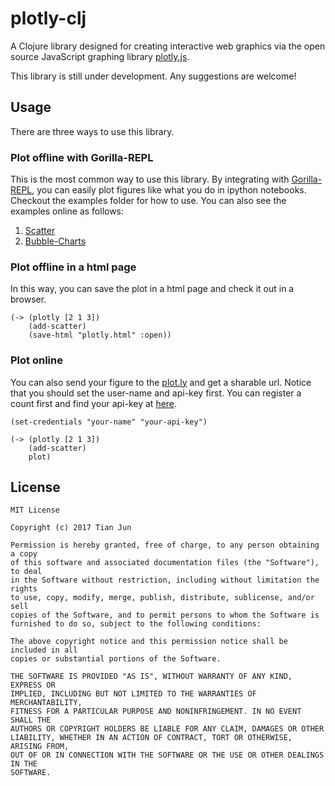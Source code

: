 # plotly-clj

A Clojure library designed for creating interactive web graphics via the open source JavaScript graphing library [plotly.js](https://github.com/plotly/plotly.j://github.com/plotly/plotly.js).

This library is still under development. Any suggestions are welcome!

## Usage

There are three ways to use this library.

### Plot offline with Gorilla-REPL

This is the most common way to use this library. By integrating with [Gorilla-REPL](http://gorilla-repl.org/), 
you can easily plot figures like what you do in ipython notebooks. Checkout the examples folder
for how to use. You can also see the examples online as follows:

1. [Scatter](http://viewer.gorilla-repl.org/view.html?source=github&user=findmyway&repo=plotly-clj&path=examples/scatter.clj)
2. [Bubble-Charts](http://viewer.gorilla-repl.org/view.html?source=github&user=findmyway&repo=plotly-clj&path=examples/bubble-charts.clj)

### Plot offline in a html page

In this way, you can save the plot in a html page and check it out in a browser.

```
(-> (plotly [2 1 3])
    (add-scatter)
    (save-html "plotly.html" :open))
```

### Plot online

You can also send your figure to the [plot.ly](https://plot.ly) and get a sharable url.
Notice that you should set the user-name and api-key first. You can register a count first
and find your api-key at [here](https://plot.ly/settings/api).

```
(set-credentials "your-name" "your-api-key")

(-> (plotly [2 1 3])
    (add-scatter)
    plot)
```

## License

```
MIT License

Copyright (c) 2017 Tian Jun

Permission is hereby granted, free of charge, to any person obtaining a copy
of this software and associated documentation files (the "Software"), to deal
in the Software without restriction, including without limitation the rights
to use, copy, modify, merge, publish, distribute, sublicense, and/or sell
copies of the Software, and to permit persons to whom the Software is
furnished to do so, subject to the following conditions:

The above copyright notice and this permission notice shall be included in all
copies or substantial portions of the Software.

THE SOFTWARE IS PROVIDED "AS IS", WITHOUT WARRANTY OF ANY KIND, EXPRESS OR
IMPLIED, INCLUDING BUT NOT LIMITED TO THE WARRANTIES OF MERCHANTABILITY,
FITNESS FOR A PARTICULAR PURPOSE AND NONINFRINGEMENT. IN NO EVENT SHALL THE
AUTHORS OR COPYRIGHT HOLDERS BE LIABLE FOR ANY CLAIM, DAMAGES OR OTHER
LIABILITY, WHETHER IN AN ACTION OF CONTRACT, TORT OR OTHERWISE, ARISING FROM,
OUT OF OR IN CONNECTION WITH THE SOFTWARE OR THE USE OR OTHER DEALINGS IN THE
SOFTWARE.
```
